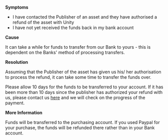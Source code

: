 
        

<span class="wysiwyg-underline">**Symptoms** </span>

*   I have contacted the Publisher of an asset and they have authorised a refund of the asset with Unity
*   I have not yet received the funds back in my bank account

<span class="wysiwyg-underline">**Cause** </span>

It can take a while for funds to transfer from our Bank to yours - this is dependent on the Banks' method of processing transfers.

<span class="wysiwyg-underline">**Resolution** </span>

Assuming that the Publisher of the asset has given us his/ her authorisation to process the refund, it can take some time to transfer the funds over.

Please allow 10 days for the funds to be transferred to your account. If it has been more than 10 days since the publisher has authorized your refund with us, please contact us [here](https://support.unity3d.com/hc/en-us/requests/new) and we will check on the progress of the payment.

<span class="wysiwyg-underline">**More Information** </span>

Funds will be transferred to the purchasing account. If you used Paypal for your purchase, the funds will be refunded there rather than in your Bank account. 

      